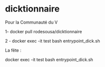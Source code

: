 # dicktionnaire


Pour la Communauté du V

1- docker pull rodesousa/dicktionnaire

2 - docker exec -it test bash entrypoint_dick.sh

La fête :

docker exec -it test bash entrypoint_dick.sh
